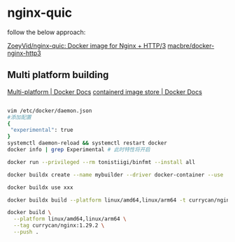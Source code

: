 # nginx-quic

follow the below approach:

[ZoeyVid/nginx-quic: Docker image for Nginx + HTTP/3](https://github.com/ZoeyVid/nginx-quic)
[macbre/docker-nginx-http3 ](https://github.com/macbre/docker-nginx-http3)

## Multi platform building

[Multi-platform | Docker Docs](https://docs.docker.com/build/building/multi-platform/)
[containerd image store | Docker Docs](https://docs.docker.com/desktop/features/containerd/)



```bash

vim /etc/docker/daemon.json
#添加配置
{
 "experimental": true
}
systemctl daemon-reload && systemctl restart docker
docker info | grep Experimental # 此时特性将开启

docker run --privileged --rm tonistiigi/binfmt --install all

docker buildx create --name mybuilder --driver docker-container --use

docker buildx use xxx

docker buildx build --platform linux/amd64,linux/arm64 -t currycan/nginx:1.29.2 --output ./bin .

docker build \
  --platform linux/amd64,linux/arm64 \
  --tag currycan/nginx:1.29.2 \
  --push .
```
